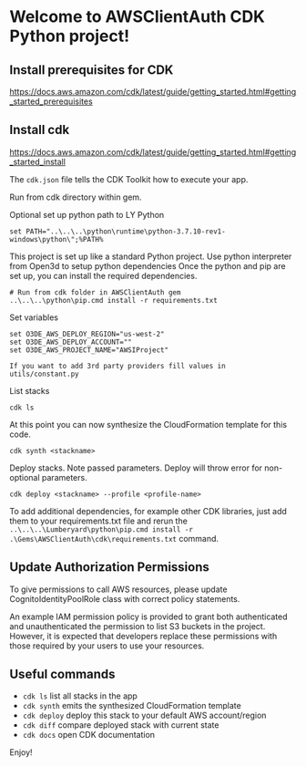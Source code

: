 
# Welcome to AWSClientAuth CDK Python project!

## Install prerequisites for CDK
https://docs.aws.amazon.com/cdk/latest/guide/getting_started.html#getting_started_prerequisites

## Install cdk
https://docs.aws.amazon.com/cdk/latest/guide/getting_started.html#getting_started_install

The `cdk.json` file tells the CDK Toolkit how to execute your app.

Run from cdk directory within gem. 

Optional set up python path to LY Python
```
set PATH="..\..\..\python\runtime\python-3.7.10-rev1-windows\python\";%PATH%
```

This project is set up like a standard Python project.  Use python interpreter from Open3d to setup python dependencies
Once the python and pip are set up, you can install the required dependencies.

```
# Run from cdk folder in AWSClientAuth gem
..\..\..\python\pip.cmd install -r requirements.txt
```

Set variables
```
set O3DE_AWS_DEPLOY_REGION="us-west-2"
set O3DE_AWS_DEPLOY_ACCOUNT=""
set O3DE_AWS_PROJECT_NAME="AWSIProject"

If you want to add 3rd party providers fill values in utils/constant.py
```
List stacks 
```
cdk ls
```

At this point you can now synthesize the CloudFormation template for this code.

```
cdk synth <stackname>
```
Deploy stacks. Note passed parameters. Deploy will throw error for non-optional parameters.
```
cdk deploy <stackname> --profile <profile-name>
```

To add additional dependencies, for example other CDK libraries, just add
them to your requirements.txt file and rerun the `..\..\..\Lumberyard\python\pip.cmd install -r .\Gems\AWSClientAuth\cdk\requirements.txt`
command.


## Update Authorization Permissions
To give permissions to call AWS resources, please update CognitoIdentityPoolRole class with correct policy statements.

An example IAM permission policy is provided to grant both authenticated and unauthenticated the permission to list S3 buckets in the project.
However, it is expected that developers replace these permissions with those required by your users to use your resources.

## Useful commands

 * `cdk ls`          list all stacks in the app
 * `cdk synth`       emits the synthesized CloudFormation template
 * `cdk deploy`      deploy this stack to your default AWS account/region
 * `cdk diff`        compare deployed stack with current state
 * `cdk docs`        open CDK documentation

Enjoy!
